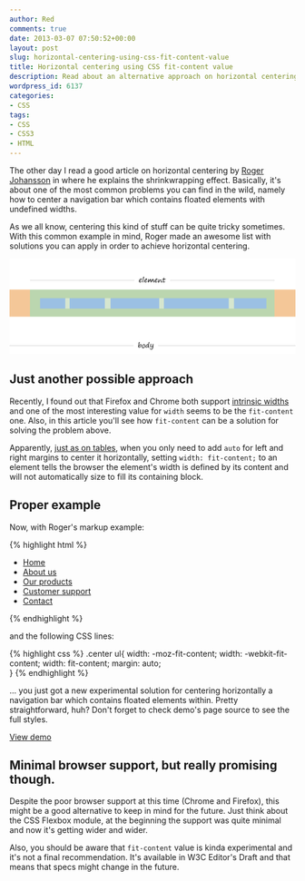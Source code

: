 ```yaml
---
author: Red
comments: true
date: 2013-03-07 07:50:52+00:00
layout: post
slug: horizontal-centering-using-css-fit-content-value
title: Horizontal centering using CSS fit-content value
description: Read about an alternative approach on horizontal centering using the new CSS fit-content value.
wordpress_id: 6137
categories:
- CSS
tags:
- CSS
- CSS3
- HTML
---
```


The other day I read a good article on horizontal centering by [Roger Johansson](http://www.456bereastreet.com/archive/201303/how_to_shrinkwrap_and_center_elements_horizontally/) in where he explains the shrinkwrapping effect. Basically, it's about one of the most common problems you can find in the wild, namely how to center a navigation bar which contains floated elements with undefined widths.

As we all know, centering this kind of stuff can be quite tricky sometimes. With this common example in mind, Roger made an awesome list with solutions you can apply in order to achieve horizontal centering.

![CSS fit-content value and horizontal centering](/dist/uploads/2013/03/css-fit-content-value.png)

<!-- more -->


## Just another possible approach


Recently, I found out that Firefox and Chrome both support [intrinsic widths](http://dev.w3.org/csswg/css3-box/#the-width-and-height-properties) and one of the most interesting value for `width` seems to be the `fit-content` one. Also, in this article you'll see how `fit-content` can be a solution for solving the problem above.

Apparently, [just as on tables](http://www.w3.org/TR/CSS2/tables.html#table-display), when you only need to add `auto` for left and right margins to center it horizontally, setting `width: fit-content;` to an element tells the browser the element's width is defined by its content and will not automatically size to fill its containing block.


## Proper example

Now, with Roger's markup example:    

{% highlight html %}
<div class="navbar center">
    <ul>
        <li><a href="/">Home</a></li>
        <li><a href="/">About us</a></li>
        <li><a href="/">Our products</a></li>
        <li><a href="/">Customer support</a></li>
        <li><a href="/">Contact</a></li>
    </ul>
</div>
{% endhighlight %}

and the following CSS lines:

{% highlight css %}
.center ul{
    width: -moz-fit-content;
    width: -webkit-fit-content;
    width: fit-content;
    margin: auto;   
}
{% endhighlight %}

... you just got a new experimental solution for centering horizontally a navigation bar which contains floated elements within. Pretty straightforward, huh? Don't forget to check demo's page source to see the full styles.


[View demo](/dist/uploads/2013/03/horizontal-centering-using-css-fit-content-value-demo.html)


## Minimal browser support, but really promising though.


Despite the poor browser support at this time (Chrome and Firefox), this might be a good alternative to keep in mind for the future. Just think about the CSS Flexbox module, at the beginning the support was quite minimal and now it's getting wider and wider.

Also, you should be aware that `fit-content` value is kinda experimental and it's not a final recommendation. It's available in W3C Editor's Draft and that means that specs might change in the future.
